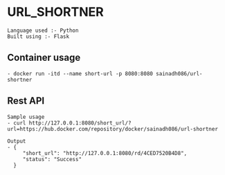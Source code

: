 # URL_SHORTNER

	Language used :- Python
	Built using :- Flask

## Container usage

	- docker run -itd --name short-url -p 8080:8080 sainadh086/url-shortner

## Rest API
	
	Sample usage
	- curl http://127.0.0.1:8080/short_url/?url=https://hub.docker.com/repository/docker/sainadh086/url-shortner
	
	Output
	- {
 		 "short_url": "http://127.0.0.1:8080/rd/4CED7520B4D8", 
  		 "status": "Success"
	  }


